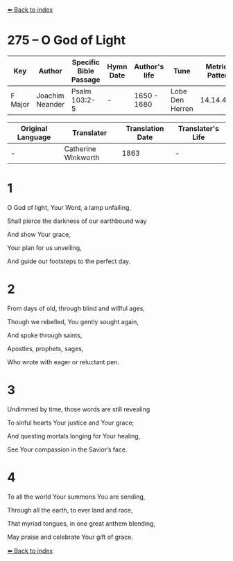 [⬅️ Back to index](../README.md)

# 275 – O God of Light

Key | Author   | Specific Bible Passage     |Hymn Date |Author's life |Tune |Metrical Pattern   |Composer/Source                                                                                        
-- | --------- | ---------------------------|----------|--------------|-----|-------------------|-------------   
F Major  | Joachim Neander      | Psalm 103:2-5 | -  | 1650 - 1680 | Lobe Den Herren | 14.14.4.7.8 | Chorale Book for England, 1863 

Original Language | Translater | Translation Date   | Translater's Life     
----------------- | --------- | --------------------|-------------   
\-  | Catherine Winkworth      | 1863 | -  | 1827 - 1878 



# 1

O God of light, Your Word, a lamp unfailing,

Shall pierce the darkness of our earthbound way

And show Your grace,

Your plan for us unveiling,

And guide our footsteps to the perfect day.



# 2

From days of old, through blind and willful ages,

Though we rebelled, You gently sought again,

And spoke through saints,

Apostles, prophets, sages,

Who wrote with eager or reluctant pen.



# 3

Undimmed by time, those words are still revealing

To sinful hearts Your justice and Your grace;

And questing mortals longing for Your healing,

See Your compassion in the Savior’s face.



# 4

To all the world Your summons You are sending,

Through all the earth, to ever land and race,

That myriad tongues, in one great anthem blending,

May praise and celebrate Your gift of grace.

[⬅️ Back to index](../README.md)
